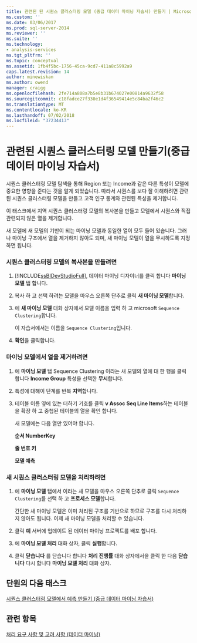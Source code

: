 ```yaml
---
title: 관련된 된 시퀀스 클러스터링 모델 (중급 데이터 마이닝 자습서) 만들기 | Microsoft Docs
ms.custom: ''
ms.date: 03/06/2017
ms.prod: sql-server-2014
ms.reviewer: ''
ms.suite: ''
ms.technology:
- analysis-services
ms.tgt_pltfrm: ''
ms.topic: conceptual
ms.assetid: 1fb4f5bc-1756-45ca-9cd7-411a8c5992a9
caps.latest.revision: 14
author: minewiskan
ms.author: owend
manager: craigg
ms.openlocfilehash: 2fe714a808a7b5e8b31b674027e00814a9632f58
ms.sourcegitcommit: c18fadce27f330e1d4f36549414e5c84ba2f46c2
ms.translationtype: MT
ms.contentlocale: ko-KR
ms.lasthandoff: 07/02/2018
ms.locfileid: "37234413"
---
```

# <a name="creating-a-related-sequence-clustering-model-intermediate-data-mining-tutorial"></a>관련된 시퀀스 클러스터링 모델 만들기(중급 데이터 마이닝 자습서)
  시퀀스 클러스터링 모델 탐색을 통해 Region 또는 Income과 같은 다른 특성이 모델에 중요한 영향을 준다는 것을 알게 되었습니다. 따라서 시퀀스를 보다 잘 이해하려면 관련된 시퀀스 클러스터링 모델을 만들고 고객 인구 통계와 관련된 특성을 제거합니다.  
  
 이 태스크에서 지역 시퀀스 클러스터링 모델의 복사본을 만들고 모델에서 시퀀스와 직접 관련되지 않은 열을 제거합니다.  
  
 새 모델에 새 모델의 기반이 되는 마이닝 모델과 동일한 열이 모두 들어 있습니다. 그러나 마이닝 구조에서 열을 제거하지 않아도 되며, 새 마이닝 모델이 열을 무시하도록 지정하면 됩니다.  
  
### <a name="to-make-a-copy-of-the-sequence-clustering-model"></a>시퀀스 클러스터링 모델의 복사본을 만들려면  
  
1.  [!INCLUDE[ssBIDevStudioFull](../includes/ssbidevstudiofull-md.md)], 데이터 마이닝 디자이너를 클릭 합니다 **마이닝 모델** 탭 합니다.  
  
2.  복사 하 고 선택 하려는 모델을 마우스 오른쪽 단추로 클릭 **새 마이닝 모델**합니다.  
  
3.  에 **새 마이닝 모델** 대화 상자에서 모델 이름을 입력 하 고 microsoft `Sequence Clustering`합니다.  
  
     이 자습서에서는 이름을 `Sequence Clustering`입니다.  
  
4.  **확인**을 클릭합니다.  
  
### <a name="to-remove-columns-from-the-mining-model"></a>마이닝 모델에서 열을 제거하려면  
  
1.  에 **마이닝 모델** 탭 Sequence Clustering 이라는 새 모델의 열에 대 한 행을 클릭 합니다 **Income Group** 특성을 선택한 **무시**합니다.  
  
2.  특성에 대해이 단계를 반복 **지역**합니다.  
  
3.  테이블 이름 옆에 있는 더하기 기호를 클릭 **v Assoc Seq Line Items**하는 테이블을 확장 하 고 중첩된 테이블의 열을 확인 합니다.  
  
     새 모델에는 다음 열만 있어야 합니다.  
  
     **순서 NumberKey**  
  
     **줄 번호 키**  
  
     **모델 예측**  
  
### <a name="to-process-the-new-sequence-clustering-model"></a>새 시퀀스 클러스터링 모델을 처리하려면  
  
1.  에 **마이닝 모델** 탭에서 이라는 새 모델을 마우스 오른쪽 단추로 클릭 `Sequence Clustering`를 선택 하 고 **프로세스 모델**합니다.  
  
     간단한 새 마이닝 모델은 이미 처리된 구조를 기반으로 하므로 구조를 다시 처리하지 않아도 됩니다. 이제 새 마이닝 모델을 처리할 수 있습니다.  
  
2.  클릭 **예** 서버에 업데이트 된 데이터 마이닝 프로젝트를 배포 합니다.  
  
3.  에 **마이닝 모델 처리** 대화 상자, 클릭 **실행**합니다.  
  
4.  클릭 **닫습니다** 를 닫습니다 합니다 **처리 진행률** 대화 상자에서을 클릭 한 다음 **닫습니다** 다시 합니다 **마이닝 모델 처리** 대화 상자.  
  
## <a name="next-task-in-lesson"></a>단원의 다음 태스크  
 [시퀀스 클러스터링 모델에서 예측 만들기 &#40;중급 데이터 마이닝 자습서&#41;](../../2014/tutorials/create-predictions-on-model-intermediate-data-mining-tutorial.md)  
  
## <a name="see-also"></a>관련 항목  
 [처리 요구 사항 및 고려 사항 &#40;데이터 마이닝&#41;](../../2014/analysis-services/data-mining/processing-requirements-and-considerations-data-mining.md)  
  
  
